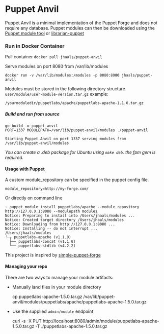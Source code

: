 # Puppet Anvil

Puppet Anvil is a minimal implementation of the Puppet Forge and does not require any database.
Puppet modules can then be downloaded using the [Puppet module tool](https://docs.puppetlabs.com/puppet/latest/reference/modules_installing.html#installing-from-another-module-repository) or [librarian-puppet](http://librarian-puppet.com/)

### Run in Docker Container
Pull container `docker pull jhaals/puppet-anvil`

Serve modules on port 8080 from /var/lib/modules

    docker run -v /var/lib/modules:/modules -p 8080:8080 jhaals/puppet-anvil

Modules must be stored in the following directory structure `user/module/user-module-version.tar.gz`
example:

    /yourmoduledir/puppetlabs/apache/puppetlabs-apache-1.1.0.tar.gz

##### Build and run from source

    go build -o puppet-anvil
    PORT=1337 MODULEPATH=/var/lib/puppet-anvil/modules ./puppet-anvil

    Starting Puppet Anvil on port 1337 serving modules from /var/lib/puppet-anvil/modules

_You can create a .deb package for Ubuntu using `make deb`. the fpm gem is required._

#### Usage with Puppet
A custom module_repository can be specified in the puppet config file.

    module_repository=http://my-forge.com/

Or directly on command line

    ~ puppet module install puppetlabs/apache --module_repository http://127.0.0.1:8080 --modulepath modules
    Notice: Preparing to install into /Users/jhaals/modules ...
    Notice: Created target directory /Users/jhaals/modules
    Notice: Downloading from http://127.0.0.1:8080 ...
    Notice: Installing -- do not interrupt ...
    /Users/jhaals/modules
    └─┬ puppetlabs-apache (v1.1.0)
      ├── puppetlabs-concat (v1.1.0)
      └── puppetlabs-stdlib (v4.2.2)

This project is inspired by [simple-puppet-forge](https://github.com/dalen/simple-puppet-forge)

#### Managing your repo
There are two ways to manage your module artifacts:

* Manually land files in your module directory

	cp puppetlabs-apache-1.5.0.tar.gz /var/lib/puppet-anvil/modules/puppetlabs/apache/puppetlabs-apache-1.5.0.tar.gz

* Use the supplied `admin/module` endpoint

	curl -s -X PUT http://localhost:8080/admin/module/puppetlabs-apache-1.5.0.tar.gz -T ./puppetlabs-apache-1.5.0.tar.gz


